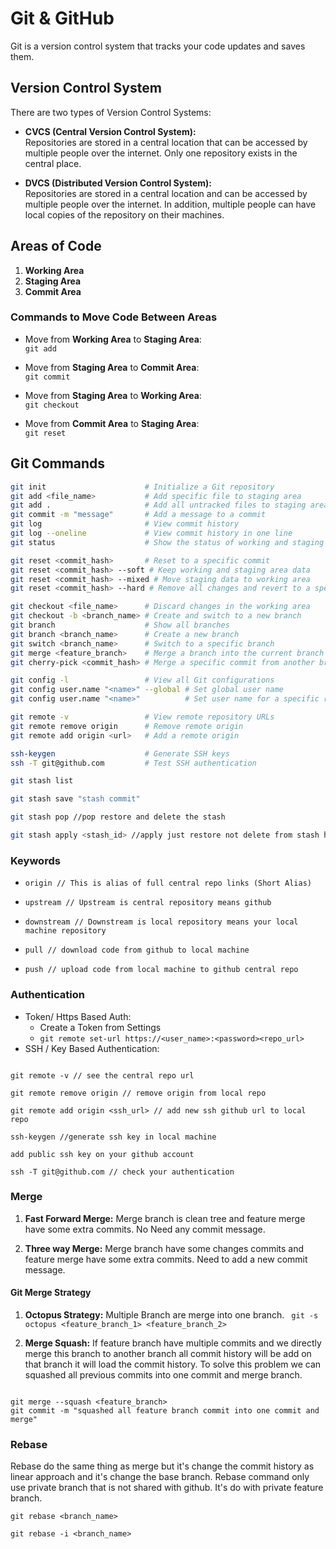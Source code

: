 # Git & GitHub

Git is a version control system that tracks your code updates and saves them.

## Version Control System

There are two types of Version Control Systems:

- **CVCS (Central Version Control System):**  
  Repositories are stored in a central location that can be accessed by multiple people over the internet. Only one repository exists in the central place.

- **DVCS (Distributed Version Control System):**  
  Repositories are stored in a central location and can be accessed by multiple people over the internet. In addition, multiple people can have local copies of the repository on their machines.

## Areas of Code

1. **Working Area**
2. **Staging Area**
3. **Commit Area**

### Commands to Move Code Between Areas

- Move from **Working Area** to **Staging Area**:  
  `git add`
- Move from **Staging Area** to **Commit Area**:  
  `git commit`

- Move from **Staging Area** to **Working Area**:  
  `git checkout`

- Move from **Commit Area** to **Staging Area**:  
  `git reset`

## Git Commands

```bash
git init                      # Initialize a Git repository
git add <file_name>           # Add specific file to staging area
git add .                     # Add all untracked files to staging area
git commit -m "message"       # Add a message to a commit
git log                       # View commit history
git log --oneline             # View commit history in one line
git status                    # Show the status of working and staging areas

git reset <commit_hash>       # Reset to a specific commit
git reset <commit_hash> --soft # Keep working and staging area data
git reset <commit_hash> --mixed # Move staging data to working area
git reset <commit_hash> --hard # Remove all changes and revert to a specific commit

git checkout <file_name>      # Discard changes in the working area
git checkout -b <branch_name> # Create and switch to a new branch
git branch                    # Show all branches
git branch <branch_name>      # Create a new branch
git switch <branch_name>      # Switch to a specific branch
git merge <feature_branch>    # Merge a branch into the current branch
git cherry-pick <commit_hash> # Merge a specific commit from another branch

git config -l                 # View all Git configurations
git config user.name "<name>" --global # Set global user name
git config user.name "<name>"          # Set user name for a specific repository

git remote -v                 # View remote repository URLs
git remote remove origin      # Remove remote origin
git remote add origin <url>   # Add a remote origin

ssh-keygen                    # Generate SSH keys
ssh -T git@github.com         # Test SSH authentication

git stash list

git stash save "stash commit"

git stash pop //pop restore and delete the stash

git stash apply <stash_id> //apply just restore not delete from stash history.

```

### Keywords

- `origin // This is alias of full central repo links (Short Alias)`

- `upstream // Upstream is central repository means github`

- `downstream // Downstream is local repository means your local machine repository`

- `pull // download code from github to local machine`

- `push // upload code from local machine to github central repo`

### Authentication

- Token/ Https Based Auth:
  - Create a Token from Settings
  - `git remote set-url https://<user_name>:<password><repo_url>`
- SSH / Key Based Authentication:

```

git remote -v // see the central repo url

git remote remove origin // remove origin from local repo

git remote add origin <ssh_url> // add new ssh github url to local repo

ssh-keygen //generate ssh key in local machine

add public ssh key on your github account

ssh -T git@github.com // check your authentication

```

### Merge

1. **Fast Forward Merge:** Merge branch is clean tree and feature merge have some extra commits. No Need any commit message.

2. **Three way Merge:** Merge branch have some changes commits and feature merge have some extra commits. Need to add a new commit message.

#### Git Merge Strategy

1. **Octopus Strategy:** Multiple Branch are merge into one branch.
   ` git -s octopus <feature_branch_1> <feature_branch_2>`

2. **Merge Squash:** If feature branch have multiple commits and we directly merge this branch to another branch all commit history will be add on that branch it will load the commit history. To solve this problem we can squashed all previous commits into one commit and merge branch.

```

git merge --squash <feature_branch>
git commit -m "squashed all feature branch commit into one commit and merge"

```

### Rebase

Rebase do the same thing as merge but it's change the commit history as linear approach and it's change the base branch. Rebase command only use private branch that is not shared with github. It's do with private feature branch.

`git rebase <branch_name>`

`git rebase -i <branch_name>`
